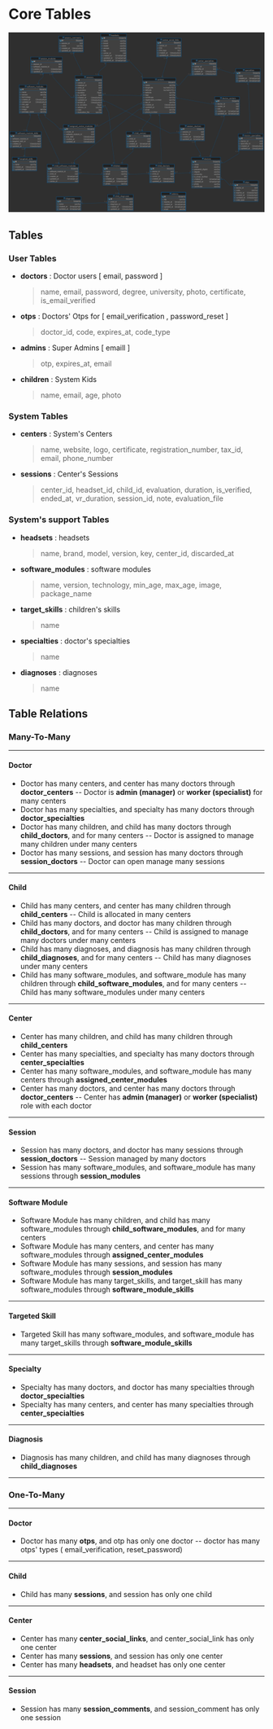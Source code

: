 # Core Tables

![ERD](https://raw.githubusercontent.com/vrapeutic/vrapeutic-new-backend-unicef/main/docs/vrapeutic_api_production%20-%20public.png?token=GHSAT0AAAAAACEYARQ244OIY4RCCHBJSQREZWLNVJA)

## Tables

### User Tables

- **doctors** : Doctor users [ email, password ]
  > name, email, password, degree, university, photo, certificate, is_email_verified
- **otps** : Doctors' Otps for [ email_verification , password_reset ]
  > doctor_id, code, expires_at, code_type
- **admins** : Super Admins [ emaill ]
  > otp, expires_at, email
- **children** : System Kids
  > name, email, age, photo

### System Tables

- **centers** : System's Centers
  > name, website, logo, certificate, registration_number, tax_id, email, phone_number
- **sessions** : Center's Sessions
  > center_id, headset_id, child_id, evaluation, duration, is_verified, ended_at, vr_duration, session_id, note, evaluation_file

### System's support Tables

- **headsets** : headsets
  > name, brand, model, version, key, center_id, discarded_at
- **software_modules** : software modules
  > name, version, technology, min_age, max_age, image, package_name
- **target_skills** : children's skills
  > name
- **specialties** : doctor's specialties
  > name
- **diagnoses** : diagnoses
  > name

## Table Relations

### Many-To-Many

---

#### Doctor

- Doctor has many centers, and center has many doctors through **doctor_centers**
  -- Doctor is **admin (manager)** or **worker (specialist)** for many centers
- Doctor has many specialties, and specialty has many doctors through **doctor_specialties**
- Doctor has many children, and child has many doctors through **child_doctors**, and for many centers
  -- Doctor is assigned to manage many children under many centers
- Doctor has many sessions, and session has many doctors through **session_doctors**
  -- Doctor can open manage many sessions

---

#### Child

- Child has many centers, and center has many children through **child_centers**
  -- Child is allocated in many centers
- Child has many doctors, and doctor has many children through **child_doctors**, and for many centers
  -- Child is assigned to manage many doctors under many centers
- Child has many diagnoses, and diagnosis has many children through **child_diagnoses**, and for many centers
  -- Child has many diagnoses under many centers
- Child has many software_modules, and software_module has many children through **child_software_modules**, and for many centers
  -- Child has many software_modules under many centers

---

#### Center

- Center has many children, and child has many children through **child_centers**
- Center has many specialties, and specialty has many doctors through **center_specialties**
- Center has many software_modules, and software_module has many centers through **assigned_center_modules**
- Center has many doctors, and center has many doctors through **doctor_centers**
  -- Center has **admin (manager)** or **worker (specialist)** role with each doctor

---

#### Session

- Session has many doctors, and doctor has many sessions through **session_doctors**
  -- Session managed by many doctors
- Session has many software_modules, and software_module has many sessions through **session_modules**

---

#### Software Module

- Software Module has many children, and child has many software_modules through **child_software_modules**, and for many centers
- Software Module has many centers, and center has many software_modules through **assigned_center_modules**
- Software Module has many sessions, and session has many software_modules through **session_modules**
- Software Module has many target_skills, and target_skill has many software_modules through **software_module_skills**

---

#### Targeted Skill

- Targeted Skill has many software_modules, and software_module has many target_skills through **software_module_skills**

---

#### Specialty

- Specialty has many doctors, and doctor has many specialties through **doctor_specialties**
- Specialty has many centers, and center has many specialties through **center_specialties**

---

#### Diagnosis

- Diagnosis has many children, and child has many diagnoses through **child_diagnoses**

---

### One-To-Many

---

#### Doctor

- Doctor has many **otps**, and otp has only one doctor
  -- doctor has many otps' types ( email_verification, reset_password)

---

#### Child

- Child has many **sessions**, and session has only one child

---

#### Center

- Center has many **center_social_links**, and center_social_link has only one center
- Center has many **sessions**, and session has only one center
- Center has many **headsets**, and headset has only one center

---

#### Session

- Session has many **session_comments**, and session_comment has only one session
